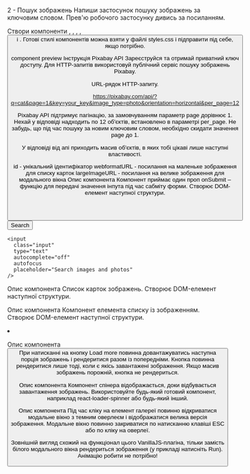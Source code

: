 2 - Пошук зображень
Напиши застосунок пошуку зображень за ключовим словом. Прев'ю робочого застосунку дивись за посиланням.

Створи компоненти <Searchbar>, <ImageGallery>, <ImageGalleryItem>, <Loader>, <Button> і <Modal>. Готові стилі компонентів можна взяти у файлі styles.css і підправити під себе, якщо потрібно.

component preview
Інструкція Pixabay API
Зареєструйся та отримай приватний ключ доступу. Для HTTP-запитів використовуй публічний сервіс пошуку зображень Pixabay.

URL-рядок HTTP-запиту.

https://pixabay.com/api/?q=cat&page=1&key=your_key&image_type=photo&orientation=horizontal&per_page=12


Pixabay API підтримує пагінацію, за замовчуванням параметр page дорівнює 1. Нехай у відповіді надходить по 12 об'єктів, встановлено в параметрі per_page. Не забудь, що під час пошуку за новим ключовим словом, необхідно скидати значення page до 1.

У відповіді від апі приходить масив об'єктів, в яких тобі цікаві лише наступні властивості.

id - унікальний ідентифікатор
webformatURL - посилання на маленьке зображення для списку карток
largeImageURL - посилання на велике зображення для модального вікна
Опис компонента <Searchbar>
Компонент приймає один проп onSubmit – функцію для передачі значення інпута під час сабміту форми. Створює DOM-елемент наступної структури.

<header class="searchbar">
  <form class="form">
    <button type="submit" class="button">
      <span class="button-label">Search</span>
    </button>

    <input
      class="input"
      type="text"
      autocomplete="off"
      autofocus
      placeholder="Search images and photos"
    />
  </form>
</header>

Опис компонента <ImageGallery>
Список карток зображень. Створює DOM-елемент наступної структури.

<ul class="gallery">
  <!-- Набір <li> із зображеннями -->
</ul>

Опис компонента <ImageGalleryItem>
Компонент елемента списку із зображенням. Створює DOM-елемент наступної структури.

<li class="gallery-item">
  <img src="" alt="" />
</li>

Опис компонента <Button>
При натисканні на кнопку Load more повинна довантажуватись наступна порція зображень і рендеритися разом із попередніми. Кнопка повинна рендеритися лише тоді, коли є якісь завантажені зображення. Якщо масив зображень порожній, кнопка не рендериться.

Опис компонента <Loader>
Компонент спінера відображається, доки відбувається завантаження зображень. Використовуйте будь-який готовий компонент, наприклад react-loader-spinner або будь-який інший.

Опис компонента <Modal>
Під час кліку на елемент галереї повинно відкриватися модальне вікно з темним оверлеєм і відображатися велика версія зображення. Модальне вікно повинно закриватися по натисканню клавіші ESC або по кліку на оверлеї.

Зовнішній вигляд схожий на функціонал цього VanillaJS-плагіна, тільки замість білого модального вікна рендериться зображення (у прикладі натисніть Run). Анімацію робити не потрібно!

<div class="overlay">
  <div class="modal">
    <img src="" alt="" />
  </div>
</div>